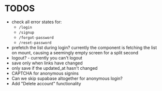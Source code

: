# TODOS

- check all error states for:
  - `/login`
  - `/signup`
  - `/forgot-password`
  - `/reset-password`
- prefetch the list during login? currently the <List> component is fetching the list on mount, causing a seemingly empty screen for a split second
- logout? - currently you can't logout
- save only when links have changed
- only save if the updated_at hasn't changed
- CAPTCHA for anonymous signins
- Can we skip supabase altogether for anonymous login?
- Add "Delete account" functionality
